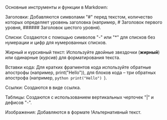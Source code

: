 Основные инструменты и функции в Markdown:

Заголовки:
Добавляются символами "#" перед текстом, количество которых определяет уровень заголовка (например, # Заголовок первого уровня, ###### Заголовок шестого уровня). 

Списки:
Создаются с помощью символов "-" или "*" для списков без нумерации и цифр для нумерованных списков. 

Жирный и курсивный текст:
Используйте двойные звездочки (**жирный**) или одинарные (*курсив*) для форматирования текста. 

Вставки кода:
Для кратких фрагментов кода используйте обратные апострофы (например, print("Hello")), для блоков кода – три обратных апострофа (например, ```python print("Hello") ```). 

Ссылки:
Создаются в виде ссылка. 

Таблицы:
Создаются с использованием вертикальных черточек "|" и дефисов "-". 

Изображения:
Добавляются в формате !Альтернативный текст. 